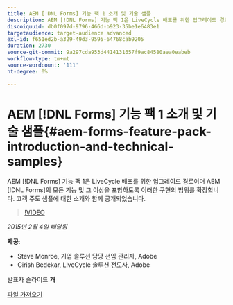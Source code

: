 ```yaml
---
title: AEM [!DNL Forms] 기능 팩 1 소개 및 기술 샘플
description: AEM [!DNL Forms] 기능 팩 1은 LiveCycle 배포를 위한 업그레이드 경로이며 AEM [!DNL Forms] plus의 모든 기능을 포함하도록 이러한 구현의 범위를 확장합니다. 고객 주도 샘플에 대한 소개와 함께 공개되었습니다.
discoiquuid: db0f097d-9796-466d-b923-35be1e6483e1
targetaudience: target-audience advanced
exl-id: f651ed2b-a329-49d3-9595-64768cab9205
duration: 2730
source-git-commit: 9a297cda953d4414131657f9ac84580aea0eabeb
workflow-type: tm+mt
source-wordcount: '111'
ht-degree: 0%

---
```


# AEM [!DNL Forms] 기능 팩 1 소개 및 기술 샘플{#aem-forms-feature-pack-introduction-and-technical-samples}

AEM [!DNL Forms] 기능 팩 1은 LiveCycle 배포를 위한 업그레이드 경로이며 AEM [!DNL Forms]의 모든 기능 및 그 이상을 포함하도록 이러한 구현의 범위를 확장합니다. 고객 주도 샘플에 대한 소개와 함께 공개되었습니다.

>[!VIDEO](https://video.tv.adobe.com/v/19380/?quality=9)

*2015년 2월 4일 배달됨*

**제공:**

* Steve Monroe, 기업 솔루션 담당 선임 관리자, Adobe
* Girish Bedekar, LiveCycle 솔루션 전도사, Adobe

발표자 슬라이드 **개**

[파일 가져오기](assets/aem-forms-fp1-2015-0204.pdf)
<!--
[Get back to the Overview](https://helpx.adobe.com/kr/experience-manager/kt/eseminars/gems/aem-index.html)
-->
